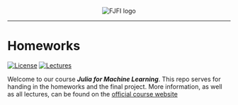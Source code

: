 <p align="center">
 <img src="https://raw.githubusercontent.com/JuliaCourseFJFI/Graphics/master/logo/logo.svg" alt="FJFI logo"/>
</p>

---
# Homeworks

[![License](https://img.shields.io/badge/License-MIT-blue.svg)](https://github.com/VaclavMacha/JuliaCourseExercises.jl/blob/master/LICENSE)
[![Lectures](https://img.shields.io/badge/docs-stable-blue.svg)](http://bit.ly/JuliaML)

Welcome to our course **_Julia for Machine Learning_**. This repo serves for handing in the homeworks and the final project. More information, as well as all lectures, can be found on the [official course website](http://bit.ly/JuliaML)
 